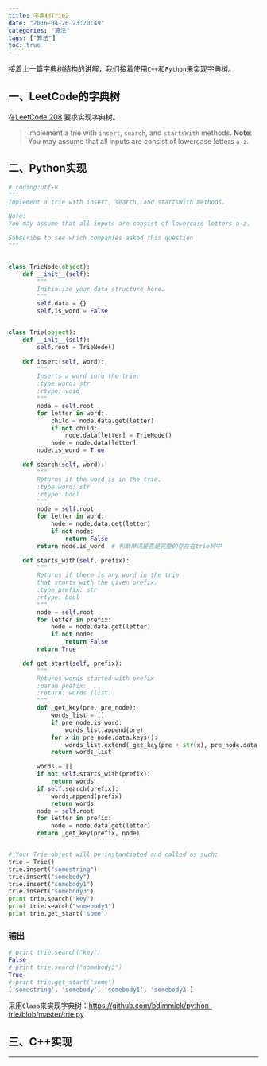 ```yaml
---
title: 字典树Trie2
date: "2016-04-26 23:20:49"
categories: "算法"
tags: ["算法"]
toc: true
---
```


接着上一篇[字典树结构](http://hoooo.org/2016/04/25/Trie_1/)的讲解，我们接着使用`C++`和`Python`来实现字典树。

## 一、LeetCode的字典树

 在[LeetCode 208](https://leetcode.com/problems/implement-trie-prefix-tree/) 要求实现字典树。

> Implement a trie with `insert`, `search`, and `startsWith` methods.
> **Note**:
You may assume that all inputs are consist of lowercase letters `a-z`.

<!-- more -->

## 二、Python实现

```Python
# coding:utf-8
"""
Implement a trie with insert, search, and startsWith methods.

Note:
You may assume that all inputs are consist of lowercase letters a-z.

Subscribe to see which companies asked this question
"""


class TrieNode(object):
    def __init__(self):
        """
        Initialize your data structure here.
        """
        self.data = {}
        self.is_word = False


class Trie(object):
    def __init__(self):
        self.root = TrieNode()

    def insert(self, word):
        """
        Inserts a word into the trie.
        :type word: str
        :rtype: void
        """
        node = self.root
        for letter in word:
            child = node.data.get(letter)
            if not child:
                node.data[letter] = TrieNode()
            node = node.data[letter]
        node.is_word = True

    def search(self, word):
        """
        Returns if the word is in the trie.
        :type word: str
        :rtype: bool
        """
        node = self.root
        for letter in word:
            node = node.data.get(letter)
            if not node:
                return False
        return node.is_word  # 判断单词是否是完整的存在在trie树中

    def starts_with(self, prefix):
        """
        Returns if there is any word in the trie
        that starts with the given prefix.
        :type prefix: str
        :rtype: bool
        """
        node = self.root
        for letter in prefix:
            node = node.data.get(letter)
            if not node:
                return False
        return True

    def get_start(self, prefix):
        """
        Returns words started with prefix
        :param prefix:
        :return: words (list)
        """
        def _get_key(pre, pre_node):
            words_list = []
            if pre_node.is_word:
                words_list.append(pre)
            for x in pre_node.data.keys():
                words_list.extend(_get_key(pre + str(x), pre_node.data.get(x)))
            return words_list

        words = []
        if not self.starts_with(prefix):
            return words
        if self.search(prefix):
            words.append(prefix)
            return words
        node = self.root
        for letter in prefix:
            node = node.data.get(letter)
        return _get_key(prefix, node)


# Your Trie object will be instantiated and called as such:
trie = Trie()
trie.insert("somestring")
trie.insert("somebody")
trie.insert("somebody1")
trie.insert("somebody3")
print trie.search("key")
print trie.search("somebody3")
print trie.get_start('some')

```

### 输出

```python
# print trie.search("key")
False
# print trie.search("somebody3")
True
# print trie.get_start('some')
['somestring', 'somebody', 'somebody1', 'somebody3']
```

采用`Class`来实现字典树：https://github.com/bdimmick/python-trie/blob/master/trie.py

## 三、C++实现

---------

[1]: https://leetcode.com/articles/implement-trie-prefix-tree/